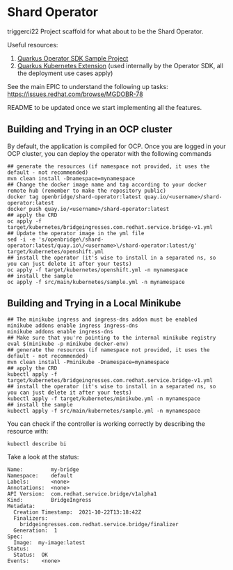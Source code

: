 # Shard Operator
triggerci22
Project scaffold for what about to be the Shard Operator.

Useful resources:

1. [Quarkus Operator SDK Sample Project](https://github.com/quarkiverse/quarkus-operator-sdk/tree/2.0.0.CR2/samples)
2. [Quarkus Kubernetes Extension](https://quarkus.io/guides/deploying-to-kubernetes) (used internally by the Operator SDK, all the deployment use cases apply)

See the main EPIC to understand the following up tasks: https://issues.redhat.com/browse/MGDOBR-78

README to be updated once we start implementing all the features.

## Building and Trying in an OCP cluster

By default, the application is compiled for OCP. Once you are logged in your OCP cluster, you can deploy the operator with the following commands

```shell
## generate the resources (if namespace not provided, it uses the default - not recommended)
mvn clean install -Dnamespace=mynamespace
## Change the docker image name and tag according to your docker remote hub (remember to make the repository public)
docker tag openbridge/shard-operator:latest quay.io/<username>/shard-operator:latest 
docker push quay.io/<username>/shard-operator:latest 
## apply the CRD
oc apply -f target/kubernetes/bridgeingresses.com.redhat.service.bridge-v1.yml
## Update the operator image in the yml file
sed -i -e 's/openbridge\/shard-operator:latest/quay.io\/<username>\/shard-operator:latest/g' target/kubernetes/openshift.yml
## install the operator (it's wise to install in a separated ns, so you can just delete it after your tests)
oc apply -f target/kubernetes/openshift.yml -n mynamespace
## install the sample
oc apply -f src/main/kubernetes/sample.yml -n mynamespace
```

## Building and Trying in a Local Minikube

````shell
## The minikube ingress and ingress-dns addon must be enabled
minikube addons enable ingress ingress-dns
minikube addons enable ingress-dns
## Make sure that you're pointing to the internal minikube registry
eval $(minikube -p minikube docker-env)
## generate the resources (if namespace not provided, it uses the default - not recommended)
mvn clean install -Pminikube -Dnamespace=mynamespace
## apply the CRD
kubectl apply -f target/kubernetes/bridgeingresses.com.redhat.service.bridge-v1.yml
## install the operator (it's wise to install in a separated ns, so you can just delete it after your tests)
kubectl apply -f target/kubernetes/minikube.yml -n mynamespace
## install the sample
kubectl apply -f src/main/kubernetes/sample.yml -n mynamespace
````

You can check if the controller is working correctly by describing the resource with:

```shell
kubectl describe bi
```

Take a look at the status:

```
Name:         my-bridge
Namespace:    default
Labels:       <none>
Annotations:  <none>
API Version:  com.redhat.service.bridge/v1alpha1
Kind:         BridgeIngress
Metadata:
  Creation Timestamp:  2021-10-22T13:18:42Z
  Finalizers:
    bridgeingresses.com.redhat.service.bridge/finalizer
  Generation:  1
Spec:
  Image:  my-image:latest
Status:
  Status:  OK
Events:    <none>
```
